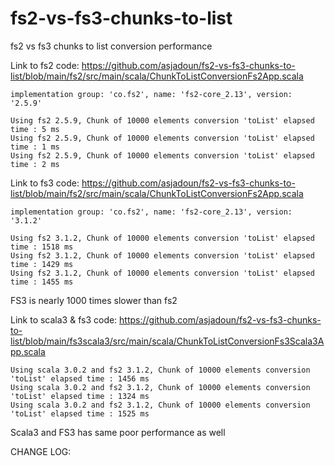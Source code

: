 # fs2-vs-fs3-chunks-to-list
fs2 vs fs3 chunks to list conversion performance

Link to fs2 code: https://github.com/asjadoun/fs2-vs-fs3-chunks-to-list/blob/main/fs2/src/main/scala/ChunkToListConversionFs2App.scala

    implementation group: 'co.fs2', name: 'fs2-core_2.13', version: '2.5.9'

    Using fs2 2.5.9, Chunk of 10000 elements conversion 'toList' elapsed time : 5 ms
    Using fs2 2.5.9, Chunk of 10000 elements conversion 'toList' elapsed time : 1 ms
    Using fs2 2.5.9, Chunk of 10000 elements conversion 'toList' elapsed time : 2 ms

Link to fs3 code: https://github.com/asjadoun/fs2-vs-fs3-chunks-to-list/blob/main/fs2/src/main/scala/ChunkToListConversionFs2App.scala

    implementation group: 'co.fs2', name: 'fs2-core_2.13', version: '3.1.2'
    
    Using fs2 3.1.2, Chunk of 10000 elements conversion 'toList' elapsed time : 1518 ms
    Using fs2 3.1.2, Chunk of 10000 elements conversion 'toList' elapsed time : 1429 ms
    Using fs2 3.1.2, Chunk of 10000 elements conversion 'toList' elapsed time : 1455 ms

FS3 is nearly 1000 times slower than fs2

Link to scala3 & fs3 code: https://github.com/asjadoun/fs2-vs-fs3-chunks-to-list/blob/main/fs3scala3/src/main/scala/ChunkToListConversionFs3Scala3App.scala

    Using scala 3.0.2 and fs2 3.1.2, Chunk of 10000 elements conversion 'toList' elapsed time : 1456 ms
    Using scala 3.0.2 and fs2 3.1.2, Chunk of 10000 elements conversion 'toList' elapsed time : 1324 ms
    Using scala 3.0.2 and fs2 3.1.2, Chunk of 10000 elements conversion 'toList' elapsed time : 1525 ms

Scala3 and FS3 has same poor performance as well


CHANGE LOG:
